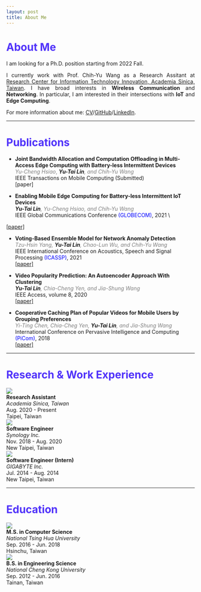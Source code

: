 ```yaml
---
layout: post
title: About Me
---
```


# <span style="color: #5032FA">About Me</span>

I am looking for a Ph.D. position starting from 2022 Fall.
<p align="justify">
I currently work with Prof. Chih-Yu Wang as a Research Assitant at <a href="https://www.citi.sinica.edu.tw/">Research Center for Information Technology Innovation, Academia Sinica, Taiwan</a>. I have broad interests in <b>Wireless Communication</b> and <b>Networking</b>. In particular, I am interested in their intersections with <b>IoT</b> and <b>Edge Computing</b>.
</p>

For more information about me: [CV](https://yutailin1993.github.io/CV/Yu-Tai_CV.pdf)/[GitHub](https://github.com/yutailin1993)/[LinkedIn](https://www.linkedin.com/in/yu-tai-lin-2ba09514b/).

---
# <span style="color: #5032FA">Publications</span>

* **Joint Bandwidth Allocation and Computation Offloading in Multi-Access Edge Computing with Battery-less Intermittent Devices** \
 <span style="color:grey">*Yu-Cheng Hsiao*,</span> *<b>Yu-Tai Lin</b>*<span style="color:grey">*, and Chih-Yu Wang* </span>\
 IEEE Transactions on Mobile Computing (Submitted)\
 [paper]

* **Enabling Mobile Edge Computing for Battery-less Intermittent IoT Devices** \
 *<b>Yu-Tai Lin</b>*<span style="color:grey">*, Yu-Cheng Hsiao, and Chih-Yu Wang* </span>\
 IEEE Global Communications Conference <span style="color:blue">(GLOBECOM)</span>, 2021 \
 <!-- [\[paper\]](https://www.google.com.tw/?hl=zh_TW) -->
 [\[paper\]](https://yutailin1993.github.io/papers/2021004115.pdf)

* **Voting-Based Ensemble Model for Network Anomaly Detection** \
 <span style="color:grey">*Tzu-Hsin Yang,*</span> *<b>Yu-Tai Lin</b>*<span style="color:gray">*, Chao-Lun Wu, and Chih-Yu Wang* </span>\
 IEEE International Conference on Acoustics, Speech and Signal Processing <span style="color:blue">(ICASSP)</span>, 2021 \
 [\[paper\]](https://ieeexplore.ieee.org/document/9414532)

* **Video Popularity Prediction: An Autoencoder Approach With Clustering** \
 *<b>Yu-Tai Lin</b>*<span style="color:grey">*, Chia-Cheng Yen, and Jia-Shung Wang* </span>\
 IEEE Access, volume 8, 2020 \
 [\[paper\]](https://ieeexplore.ieee.org/document/9139947)

* **Cooperative Caching Plan of Popular Videos for Mobile Users by Grouping Preferences** \
 <span style="color:grey">*Yi-Ting Chen, Chia-Cheg Yen,* </span>*<b>Yu-Tai Lin</b>*<span style="color:gray">*, and Jia-Shung Wang* </span>\
 International Conference on Pervasive Intelligence and Computing <span style="color:blue">(PiCom)</span>, 2018 \
 [\[paper\]](https://ieeexplore.ieee.org/document/8511975)

---
# <span style="color: #5032FA">Research & Work Experience</span>

<div class="container">
    <div class='row vspace-top'>
        <div class='div1'>
            <img class='icon-image' src='{{site.baseurl}}public/academia_sinica.png'>
            <div>
                <b>Research Assistant</b> <br/>
	            <i>Academia Sinica, Taiwan</i> <br/>
                Aug. 2020 - Present <br/>
                Taipei, Taiwan <br/>
            </div>
        </div>
    </div>
    <div class='row vspace-top'>
        <div class='div1'>
            <img class='icon-image' src='{{site.baseurl}}public/synology.png'>
	        <div>
               <b>Software Engineer</b> <br/>
	           <i>Synology Inc.</i> <br/>
               Nov. 2018 - Aug. 2020 <br/>
	           New Taipei, Taiwan <br/>
	        </div>
        </div>
    </div>
    <div class='row vspace-top'>
        <div class='div1'>
            <img class='icon-image' src='{{site.baseurl}}public/Gigabyte.png'>
            <div>
                <b>Software Engineer (Intern)</b> <br/>
	            <i>GIGABYTE Inc.</i> <br/>
                Jul. 2014 - Aug. 2014 <br/>
                New Taipei, Taiwan <br/>
            </div>
        </div>
    </div>
</div>

---
# <span style="color: #5032FA">Education</span>

<div class="container">
    <div class='row vspace-top'>
        <div class='div1'>
            <img class='icon-image' src='{{site.baseurl}}public/NTHU.png'>
            <div>
                <b>M.S. in Computer Science</b> <br/>
	            <i>National Tsing Hua University</i> <br/>
                Sep. 2016 - Jun. 2018 <br/>
                Hsinchu, Taiwan <br/>
            </div>
        </div>
    </div>
    <div class='row vspace-top'>
        <div class='div1'>
            <img class='icon-image' src='{{site.baseurl}}public/NCKU.jpg'>
	        <div>
               <b>B.S. in Engineering Science</b> <br/>
	           <i>National Cheng Kong University</i> <br/>
               Sep. 2012 - Jun. 2016 <br/>
	           Tainan, Taiwan <br/>
	        </div>
        </div>
    </div>
</div>
